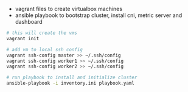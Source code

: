 * vagrant files to create virtualbox machines
* ansible playbook to bootstrap cluster, install cni, metric server and dashboard

```bash
# this will create the vms
vagrant init

# add vm to local ssh config
vagrant ssh-config master >> ~/.ssh/config
vagrant ssh-config worker1 >> ~/.ssh/config
vagrant ssh-config worker2 >> ~/.ssh/config

# run playbook to install and initialize cluster
ansible-playbook -i inventory.ini playbook.yaml
```
